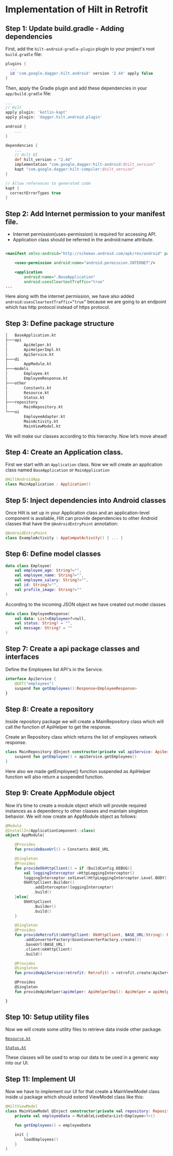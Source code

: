 # Implementation of Hilt in Retrofit

## Step 1: Update build.gradle - Adding dependencies

First, add the `hilt-android-gradle-plugin` plugin to your project's root `build.gradle` file:

```groovy
plugins {
  ...
  id 'com.google.dagger.hilt.android' version '2.44' apply false
}
```

Then, apply the Gradle plugin and add these dependencies in your `app/build.gradle` file:

```groovy
...
// Hilt
apply plugin: 'kotlin-kapt'
apply plugin: 'dagger.hilt.android.plugin'

android {
    ...
}

dependencies {
    ...
    // Hilt DI
    def hilt_version = "2.44"
    implementation "com.google.dagger:hilt-android:$hilt_version"
    kapt "com.google.dagger:hilt-compiler:$hilt_version"
}

// Allow references to generated code
kapt {
  correctErrorTypes true
}
```

## Step 2: Add Internet permission to your manifest file.

- Internet permission(uses-permission) is required for accessing API.
- Application class should be referred in the android:name attribute.

```xml

<manifest xmlns:android="http://schemas.android.com/apk/res/android" package="com.example.demoapp">

    <uses-permission android:name="android.permission.INTERNET"/>

    <application
        android:name=".BaseApplication"
        android:usesCleartextTraffic="true"
...
```

Here along with the internet permission, we have also added `android:usesCleartextTraffic=”true”` because we are going to an endpoint which has http protocol instead of https protocol.

## Step 3: Define package structure

```bash
│   BaseApplication.kt
├───api
│       ApiHelper.kt
│       ApiHelperImpl.kt
│       ApiService.kt
├───di
│       AppModule.kt
├───models
│       Employee.kt
│       EmployeeResponse.kt
├───other
│       Constants.kt
│       Resource.kt
│       Status.kt
├───repository
│       MainRepository.kt
└───ui
        EmployeeAdapter.kt
        MainActivity.kt
        MainViewModel.kt
```

We will make our classes according to this hierarchy. Now let’s move ahead!

## Step 4: Create an Application class.

First we start with an `Application` class. Now we will create an application class named `BaseApplication` or `MainApplication`

```kotlin
@HiltAndroidApp
class MainApplication : Application()
```

## Step 5: Inject dependencies into Android classes

Once Hilt is set up in your Application class and an application-level component is available, Hilt can provide dependencies to other Android classes that have the `@AndroidEntryPoint` annotation:

```kotlin
@AndroidEntryPoint
class ExampleActivity : AppCompatActivity() { ... }
```

## Step 6: Define model classes

```kotlin
data class Employee(
    val employee_age: String?="",
    val employee_name: String?="",
    val employee_salary: String?="",
    val id: String?="",
    val profile_image: String?=""
)
```

According to the incoming JSON object we have created out model classes

```kotlin
data class EmployeeResponse(
    val data: List<Employee>?=null,
    val status: String? = "",
    val message: String? = ""
)
```

## Step 7: Create a api package classes and interfaces

Define the Employees list API's in the Service.

```kotlin
interface ApiService {
    @GET("employees")
    suspend fun getEmployees():Response<EmployeeResponse>
}
```

## Step 8: Create a repository

Inside repository package we will create a MainRepository class which will call the function of ApiHelper to get the response.

Create an Repository class which returns the list of employees network response.

```kotlin
class MainRepository @Inject constructor(private val apiService: ApiService) {
    suspend fun getEmployee() = apiService.getEmployees()
}
```

Here also we made getEmployee() function suspended as ApiHelper function will also return a suspended function.

## Step 9: Create AppModule object

Now it’s time to create a module object which will provide required instances as a dependency to other classes and maintain singleton behavior. We will now create an AppModule object as follows:

```kotlin
@Module
@InstallIn(ApplicationComponent::class)
object AppModule{

    @Provides
    fun provideBaseUrl() = Constants.BASE_URL

    @Singleton
    @Provides
    fun provideOkHttpClient() = if (BuildConfig.DEBUG){
        val loggingInterceptor =HttpLoggingInterceptor()
        loggingInterceptor.setLevel(HttpLoggingInterceptor.Level.BODY)
        OkHttpClient.Builder()
            .addInterceptor(loggingInterceptor)
            .build()
    }else{
        OkHttpClient
            .Builder()
            .build()
    }

    @Singleton
    @Provides
    fun provideRetrofit(okHttpClient: OkHttpClient, BASE_URL:String): Retrofit = Retrofit.Builder()
        .addConverterFactory(GsonConverterFactory.create())
        .baseUrl(BASE_URL)
        .client(okHttpClient)
        .build()

    @Provides
    @Singleton
    fun provideApiService(retrofit: Retrofit) = retrofit.create(ApiService::class.java)

    @Provides
    @Singleton
    fun provideApiHelper(apiHelper: ApiHelperImpl): ApiHelper = apiHelper

}
```

## Step 10: Setup utility files

Now we will create some utility files to retrieve data inside other package.

[`Resource.kt`](https://github.com/raystatic/HiltExample/blob/master/app/src/main/java/com/example/demoapp/other/Resource.kt)

[`Status.kt`](https://github.com/raystatic/HiltExample/blob/master/app/src/main/java/com/example/demoapp/other/Status.kt)

These classes will be used to wrap our data to be used in a generic way into our UI.

## Step 11: Implement UI
 
Now we have to implement our UI for that create a MainViewModel class inside ui package which should extend ViewModel class like this:

```kotlin
@HiltViewModel
class MainViewModel @Inject constructor(private val repository: Repository) : ViewModel() {
    private val employeeData = MutableLiveData<List<Employee>?>()

    fun getEmployees() = employeeData

    init {
        loadEmployees()
    }
}
```